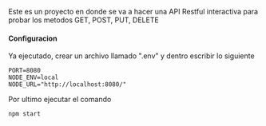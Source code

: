 Este es un proyecto en donde se va a hacer una API Restful interactiva para probar los metodos GET, POST, PUT, DELETE

#### Configuracion

Ya ejecutado, crear un archivo llamado ".env" y dentro escribir lo siguiente

```
PORT=8080
NODE_ENV=local
NODE_URL="http://localhost:8080/"
```

Por ultimo ejecutar el comando

```
npm start
```